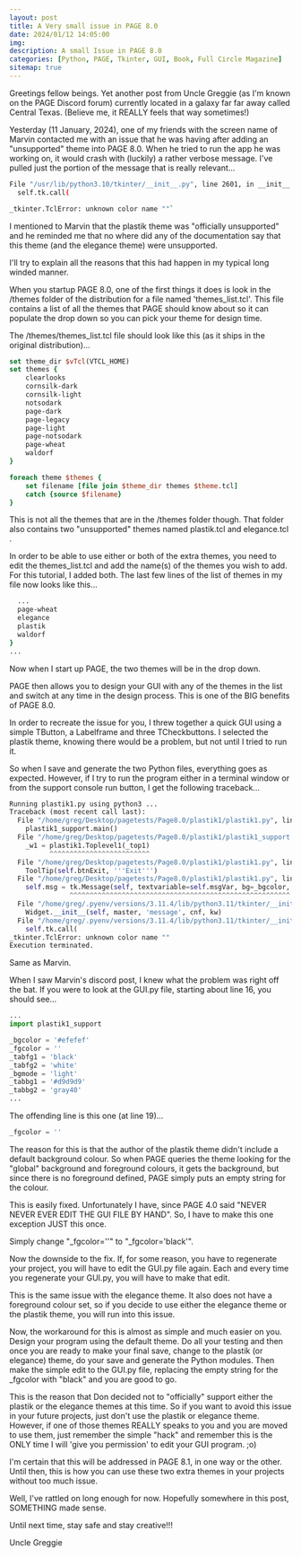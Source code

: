 ```yaml
---
layout: post
title: A Very small issue in PAGE 8.0
date: 2024/01/12 14:05:00
img: 
description: A small Issue in PAGE 8.0
categories: [Python, PAGE, Tkinter, GUI, Book, Full Circle Magazine]
sitemap: true
---
```


Greetings fellow beings.  Yet another post from Uncle Greggie (as I'm known on the PAGE Discord forum) currently located in a galaxy far far away called Central Texas. (Believe me, it REALLY feels that way sometimes!)

Yesterday (11 January, 2024), one of my friends with the screen name of Marvin contacted me with an issue that he was having after adding an "unsupported" theme into PAGE 8.0. When he tried to run the app he was working on, it would crash with (luckily) a rather verbose message.  I've pulled just the portion of the message that is really relevant...

```bash
File "/usr/lib/python3.10/tkinter/__init__.py", line 2601, in __init__
  self.tk.call(

_tkinter.TclError: unknown color name ""`
```

I mentioned to Marvin that the plastik theme was "officially unsupported" and he reminded me that no where did any of the documentation say that this theme (and the elegance theme) were unsupported.

I'll try to explain all the reasons that this had happen in my typical long winded manner.

When you startup PAGE 8.0, one of the first things it does is look in the /themes folder of the distribution for a file named 'themes_list.tcl'. This file contains a list of all the themes that PAGE should know about so it can populate the drop down so you can pick your theme for design time.

The /themes/themes_list.tcl file should look like this (as it ships in the original distribution)...

```tcl
set theme_dir $vTcl(VTCL_HOME)
set themes {
    clearlooks
    cornsilk-dark
    cornsilk-light
    notsodark
    page-dark
    page-legacy
    page-light
    page-notsodark
    page-wheat
    waldorf
}

foreach theme $themes {
    set filename [file join $theme_dir themes $theme.tcl]
    catch {source $filename}
}
```

This is not all the themes that are in the /themes folder though.  That folder also contains two "unsupported" themes named plastik.tcl and elegance.tcl .

In order to be able to use either or both of the extra themes, you need to edit the themes_list.tcl and add the name(s) of the themes you wish to add.  For this tutorial, I added both.  The last few lines of the list of themes in my file now looks like this...

```tcl
  ...
  page-wheat
  elegance
  plastik
  waldorf
}
...
```

Now when I start up PAGE, the two themes will be in the drop down.

PAGE then allows you to design your GUI with any of the themes in the list and switch at any time in the design process. This is one of the BIG benefits of PAGE 8.0.

In order to recreate the issue for you, I threw together a quick GUI using a simple TButton, a Labelframe and three TCheckbuttons. I selected the plastik theme, knowing there would be a problem, but not until I tried to run it.

So when I save and generate the two Python files, everything goes as expected. However, if I try to run the program either in a terminal window or from the support console run button, I get the following traceback...

```python
Running plastik1.py using python3 ...
Traceback (most recent call last):
  File "/home/greg/Desktop/pagetests/Page8.0/plastik1/plastik1.py", line 204, in <module>
    plastik1_support.main()
  File "/home/greg/Desktop/pagetests/Page8.0/plastik1/plastik1_support.py", line 25, in main
    _w1 = plastik1.Toplevel1(_top1)
          ^^^^^^^^^^^^^^^^^^^^^^^^^
  File "/home/greg/Desktop/pagetests/Page8.0/plastik1/plastik1.py", line 69, in __init__
    ToolTip(self.btnExit, '''Exit''')
  File "/home/greg/Desktop/pagetests/Page8.0/plastik1/plastik1.py", line 120, in __init__
    self.msg = tk.Message(self, textvariable=self.msgVar, bg=_bgcolor,
               ^^^^^^^^^^^^^^^^^^^^^^^^^^^^^^^^^^^^^^^^^^^^^^^^^^^^^^^
  File "/home/greg/.pyenv/versions/3.11.4/lib/python3.11/tkinter/__init__.py", line 3473, in __init__
    Widget.__init__(self, master, 'message', cnf, kw)
  File "/home/greg/.pyenv/versions/3.11.4/lib/python3.11/tkinter/__init__.py", line 2628, in __init__
    self.tk.call(
_tkinter.TclError: unknown color name ""
Execution terminated.
```

Same as Marvin. 

When I saw Marvin's discord post, I knew what the problem was right off the bat. If you were to look at the GUI.py file, starting about line 16, you should see...

```python
...
import plastik1_support

_bgcolor = '#efefef'
_fgcolor = ''
_tabfg1 = 'black' 
_tabfg2 = 'white' 
_bgmode = 'light' 
_tabbg1 = '#d9d9d9' 
_tabbg2 = 'gray40' 
...
```

The offending line is this one (at line 19)...

```python
_fgcolor = ''
```

The reason for this is that the author of the plastik theme didn't include a default background colour. So when PAGE queries the theme looking for the "global" background and foreground colours, it gets the background, but since there is no foreground defined, PAGE simply puts an empty string for the colour.

This is easily fixed. Unfortunately I have, since PAGE 4.0 said "NEVER NEVER EVER EDIT THE GUI FILE BY HAND". So, I have to make this one exception JUST this once. 

Simply change "_fgcolor=''" to "_fgcolor='black'". 

Now the downside to the fix. If, for some reason, you have to regenerate your project, you will have to edit the GUI.py file again. Each and every time you regenerate your GUI.py, you will have to make that edit.

This is the same issue with the elegance theme. It also does not have a foreground colour set, so if you decide to use either the elegance theme or the plastik theme, you will run into this issue.

Now, the workaround for this is almost as simple and much easier on you. Design your program using the default theme. Do all your testing and then once you are ready to make your final save, change to the plastik (or elegance) theme, do your save and generate the Python modules. Then make the simple edit to the GUI.py file, replacing the empty string for the _fgcolor with "black" and you are good to go.

This is the reason that Don decided not to "officially" support either the plastik or the elegance themes at this time. So if you want to avoid this issue in your future projects, just don't use the plastik or elegance theme. However, if one of those themes REALLY speaks to you and you are moved to use them, just remember the simple "hack" and remember this is the ONLY time I will 'give you permission' to edit your GUI program. ;o)

I'm certain that this will be addressed in PAGE 8.1, in one way or the other. Until then, this is how you can use these two extra themes in your projects without too much issue.



Well, I've rattled on long enough for now.  Hopefully somewhere in this post, SOMETHING made sense.

Until next time, stay safe and stay creative!!!

Uncle Greggie
